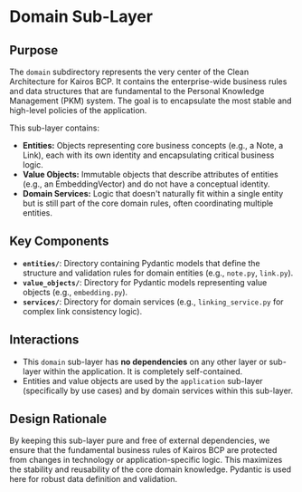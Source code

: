 # Domain Sub-Layer

## Purpose

The `domain` subdirectory represents the very center of the Clean Architecture for Kairos BCP. It contains the enterprise-wide business rules and data structures that are fundamental to the Personal Knowledge Management (PKM) system. The goal is to encapsulate the most stable and high-level policies of the application.

This sub-layer contains:
* **Entities:** Objects representing core business concepts (e.g., a Note, a Link), each with its own identity and encapsulating critical business logic.
* **Value Objects:** Immutable objects that describe attributes of entities (e.g., an EmbeddingVector) and do not have a conceptual identity.
* **Domain Services:** Logic that doesn't naturally fit within a single entity but is still part of the core domain rules, often coordinating multiple entities.

## Key Components

* **`entities/`**: Directory containing Pydantic models that define the structure and validation rules for domain entities (e.g., `note.py`, `link.py`).
* **`value_objects/`**: Directory for Pydantic models representing value objects (e.g., `embedding.py`).
* **`services/`**: Directory for domain services (e.g., `linking_service.py` for complex link consistency logic).

## Interactions

* This `domain` sub-layer has **no dependencies** on any other layer or sub-layer within the application. It is completely self-contained.
* Entities and value objects are used by the `application` sub-layer (specifically by use cases) and by domain services within this sub-layer.

## Design Rationale

By keeping this sub-layer pure and free of external dependencies, we ensure that the fundamental business rules of Kairos BCP are protected from changes in technology or application-specific logic. This maximizes the stability and reusability of the core domain knowledge. Pydantic is used here for robust data definition and validation.